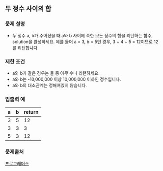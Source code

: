 ## 두 정수 사이의 합
### 문제 설명
- 두 정수 a, b가 주어졌을 때 a와 b 사이에 속한 모든 정수의 합을 리턴하는 함수, solution을 완성하세요.
예를 들어 a = 3, b = 5인 경우, 3 + 4 + 5 = 12이므로 12를 리턴합니다.

### 제한 조건
- a와 b가 같은 경우는 둘 중 아무 수나 리턴하세요.
- a와 b는 -10,000,000 이상 10,000,000 이하인 정수입니다.
- a와 b의 대소관계는 정해져있지 않습니다.

### 입출력 예
|a|b|	return|
|---|---|---|
|3	|5	|12|
|3	|3	|3|
|5	|3	|12|

### 문제출처
[프로그래머스](https://programmers.co.kr/learn/courses/30/lessons/12912)